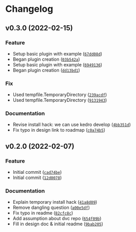 # Changelog

<!--next-version-placeholder-->

## v0.3.0 (2022-02-15)
### Feature
* Setup basic plugin with example ([`67dd08d`](https://github.com/FactFiber/kedro-dvc/commit/67dd08dc82f6a73825677c8a3a3c38f49334b2c3))
* Began plugin creation ([`03b542a`](https://github.com/FactFiber/kedro-dvc/commit/03b542a8bb0cf717ce9c9db62cf0e159c8a0ee33))
* Setup basic plugin with example ([`6949136`](https://github.com/FactFiber/kedro-dvc/commit/69491361f2bec7d3a7094690ba2b3849d88ba56b))
* Began plugin creation ([`dd13bd1`](https://github.com/FactFiber/kedro-dvc/commit/dd13bd18be879772ff3def70e21675b368a09ebd))

### Fix
* Used tempfile.TemporaryDirectory ([`239acdf`](https://github.com/FactFiber/kedro-dvc/commit/239acdf5006b8ab6795029f743ed8a60c9759064))
* Used tempfile.TemporaryDirectory ([`9131943`](https://github.com/FactFiber/kedro-dvc/commit/91319438ec58a7a1f032d52bda97480949a59694))

### Documentation
* Revise install hack: we can use kedro develop ([`4bb351d`](https://github.com/FactFiber/kedro-dvc/commit/4bb351d6180847395b3fffcb25611e15423c200a))
* Fix typo in design link to roadmap ([`c0a74b5`](https://github.com/FactFiber/kedro-dvc/commit/c0a74b5fc53fc809c83bc7c6bb057983f8541eef))

## v0.2.0 (2022-02-07)
### Feature
* Initial commit ([`cad74be`](https://github.com/FactFiber/kedro-dvc/commit/cad74be76ca1898326477041297e60bc673e250a))
* Initial commit ([`12d0078`](https://github.com/FactFiber/kedro-dvc/commit/12d00783b608bffcae7f80d7cc4051e639b1ea0e))

### Documentation
* Explain temporary install hack ([`41a8d09`](https://github.com/FactFiber/kedro-dvc/commit/41a8d09be8664602d69085b1df058212aca3d44e))
* Remove dangling question ([`a00e5df`](https://github.com/FactFiber/kedro-dvc/commit/a00e5dfae2afe12bdc6c69ed380a556482829173))
* Fix typo in readme ([`82cfc8c`](https://github.com/FactFiber/kedro-dvc/commit/82cfc8c39440c4ee73579cfc3424cbdfc17a4be9))
* Add assumption about dvc repo ([`654f09b`](https://github.com/FactFiber/kedro-dvc/commit/654f09b25813fbe42d808e5791f0af9770dc39fc))
* Fill in design doc & initial readme ([`9bab205`](https://github.com/FactFiber/kedro-dvc/commit/9bab205519fd400cc1d17ec025679f28b730ff4d))
